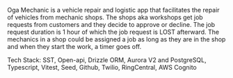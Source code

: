 Oga Mechanic is a vehicle repair and logistic app that facilitates the repair of vehicles from mechanic shops. 
The shops aka workshops get job requests from customers and they decide to approve or decline. 
The job request duration is 1 hour of which the job request is LOST afterward. 
The mechanics in a shop could be assigned a job as long as they are in the shop and when they start the work, a timer goes off.


Tech Stack:
SST, Open-api, Drizzle ORM, Aurora V2 and PostgreSQL, Typescript, Vitest, Seed, Github, Twilio, RingCentral, AWS Cognito

